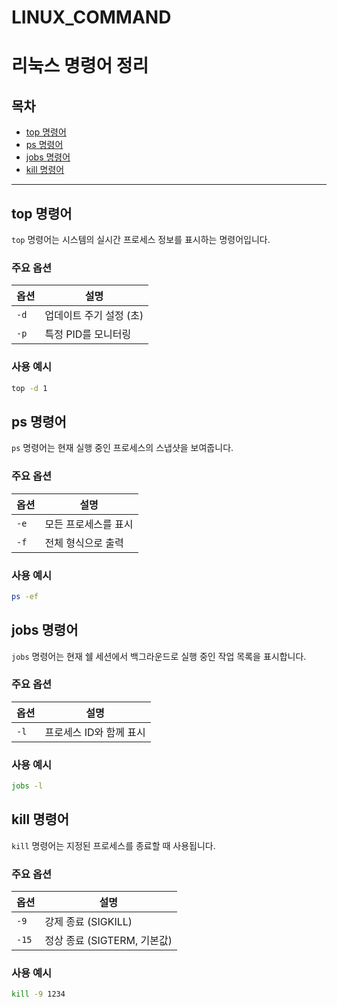 # LINUX_COMMAND

# 리눅스 명령어 정리

## 목차
- [top 명령어](#top-명령어)
- [ps 명령어](#ps-명령어)
- [jobs 명령어](#jobs-명령어)
- [kill 명령어](#kill-명령어)

---

## top 명령어

`top` 명령어는 시스템의 실시간 프로세스 정보를 표시하는 명령어입니다.

### 주요 옵션
| 옵션 | 설명 |
| ---- | ---- |
| `-d` | 업데이트 주기 설정 (초) |
| `-p` | 특정 PID를 모니터링 |

### 사용 예시
```sh
top -d 1

```

## ps 명령어

`ps` 명령어는 현재 실행 중인 프로세스의 스냅샷을 보여줍니다.

### 주요 옵션
| 옵션 | 설명 |
| ---- | ---- |
| `-e` | 모든 프로세스를 표시 |
| `-f` | 전체 형식으로 출력 |

### 사용 예시
```sh
ps -ef

```

## jobs 명령어

`jobs` 명령어는 현재 쉘 세션에서 백그라운드로 실행 중인 작업 목록을 표시합니다.

### 주요 옵션
| 옵션 | 설명 |
| ---- | ---- |
| `-l` | 프로세스 ID와 함께 표시 |

### 사용 예시
```sh
jobs -l

```

## kill 명령어

`kill` 명령어는 지정된 프로세스를 종료할 때 사용됩니다.

### 주요 옵션
| 옵션 | 설명 |
| ---- | ---- |
| `-9` | 강제 종료 (SIGKILL) |
| `-15` | 정상 종료 (SIGTERM, 기본값) |

### 사용 예시
```sh
kill -9 1234

```
